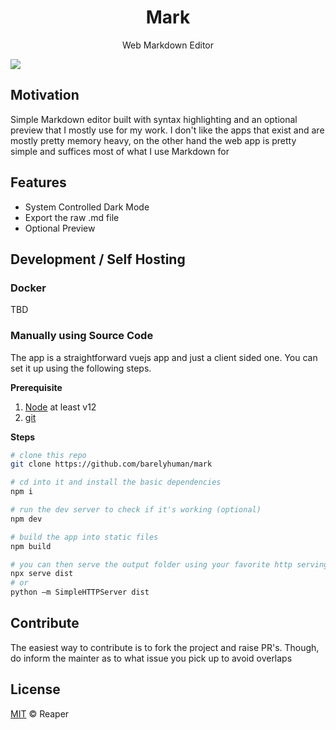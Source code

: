 <h1 align="center">Mark</h1>
<p align="center">Web Markdown Editor</p>

[![](https://img.shields.io/badge/license-mit-black?style=for-the-badge)](LICENSE)

## Motivation

Simple Markdown editor built with syntax highlighting and an optional preview that I mostly use for my work. I don't like the apps that exist and are mostly pretty memory heavy, on the other hand the web app is pretty simple and suffices most of what I use Markdown for

## Features

- System Controlled Dark Mode
- Export the raw .md file
- Optional Preview

## Development / Self Hosting 

### Docker
TBD

### Manually using Source Code

The app is a straightforward vuejs app and just a client sided one. You can set it up using the following steps. 

**Prerequisite**
1. [Node](https://nodejs.org/en/) at least v12 
2. [git](https://git-scm.com/)

**Steps**
```sh
# clone this repo 
git clone https://github.com/barelyhuman/mark

# cd into it and install the basic dependencies
npm i 

# run the dev server to check if it's working (optional)
npm dev 

# build the app into static files 
npm build

# you can then serve the output folder using your favorite http serving solution 
npx serve dist
# or 
python –m SimpleHTTPServer dist
```


## Contribute

The easiest way to contribute is to fork the project and raise PR's. Though, do inform the mainter as to what issue you pick up to avoid overlaps

## License

[MIT](LICENSE) &copy; Reaper
